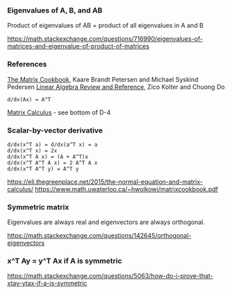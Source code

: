 ### Eigenvalues of A, B, and AB

Product of eigenvalues of AB = product of all eigenvalues in A and B

https://math.stackexchange.com/questions/716990/eigenvalues-of-matrices-and-eigenvalue-of-product-of-matrices


### References

[The Matrix Cookbook](https://www.math.uwaterloo.ca/~hwolkowi/matrixcookbook.pdf), Kaare Brandt Petersen and Michael Syskind Pedersen
[Linear Algebra Review and Reference](http://cs229.stanford.edu/section/cs229-linalg.pdf), Zico Kolter and Chuong Do

```
d/dx(Ax) = A^T
```

[Matrix Calculus](http://www.doc.ic.ac.uk/~ahanda/referencepdfs/MatrixCalculus.pdf) - see bottom of D-4


### Scalar-by-vector derivative

```
d/dx(x^T a) = d/dx(a^T x) = a
d/dx(x^T x) = 2x
d/dx(x^T A x) = (A + A^T)x
d/dx(x^T A^T A x) = 2 A^T A x
d/dx(x^T A^T y) = A^T y
```

https://eli.thegreenplace.net/2015/the-normal-equation-and-matrix-calculus/
https://www.math.uwaterloo.ca/~hwolkowi/matrixcookbook.pdf


### Symmetric matrix

Eigenvalues are always real and eigenvectors are always orthogonal.

https://math.stackexchange.com/questions/142645/orthogonal-eigenvectors


### x^T Ay = y^T Ax if A is symmetric

https://math.stackexchange.com/questions/5063/how-do-i-prove-that-xtay-ytax-if-a-is-symmetric